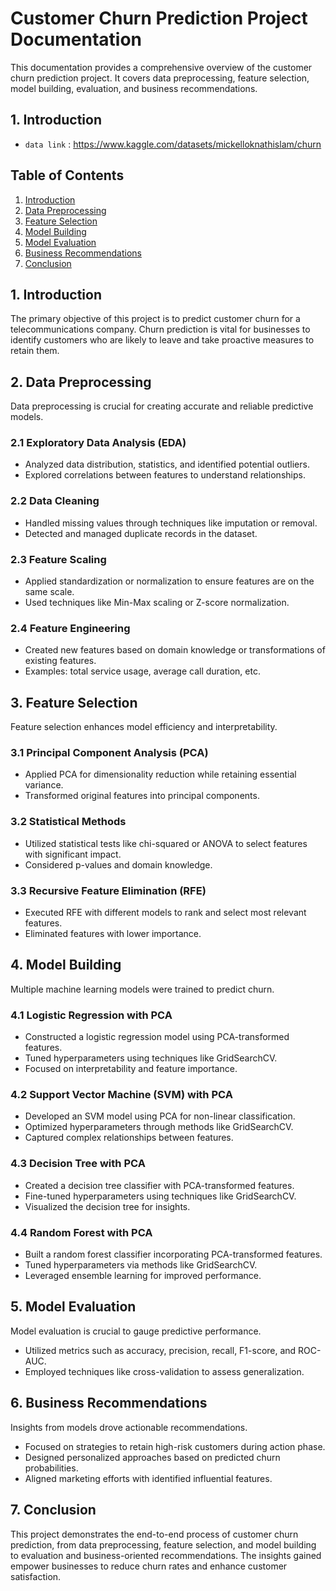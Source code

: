 # Customer Churn Prediction Project Documentation

This documentation provides a comprehensive overview of the customer churn prediction project. It covers data preprocessing, feature selection, model building, evaluation, and business recommendations.

## 1. Introduction
- `data link` : https://www.kaggle.com/datasets/mickelloknathislam/churn

## Table of Contents
1. [Introduction](#introduction)
2. [Data Preprocessing](#data-preprocessing)
3. [Feature Selection](#feature-selection)
4. [Model Building](#model-building)
5. [Model Evaluation](#model-evaluation)
6. [Business Recommendations](#business-recommendations)
7. [Conclusion](#conclusion)

## 1. Introduction

The primary objective of this project is to predict customer churn for a telecommunications company. Churn prediction is vital for businesses to identify customers who are likely to leave and take proactive measures to retain them.

## 2. Data Preprocessing

Data preprocessing is crucial for creating accurate and reliable predictive models.

### 2.1 Exploratory Data Analysis (EDA)

- Analyzed data distribution, statistics, and identified potential outliers.
- Explored correlations between features to understand relationships.

### 2.2 Data Cleaning

- Handled missing values through techniques like imputation or removal.
- Detected and managed duplicate records in the dataset.

### 2.3 Feature Scaling

- Applied standardization or normalization to ensure features are on the same scale.
- Used techniques like Min-Max scaling or Z-score normalization.

### 2.4 Feature Engineering

- Created new features based on domain knowledge or transformations of existing features.
- Examples: total service usage, average call duration, etc.

## 3. Feature Selection

Feature selection enhances model efficiency and interpretability.

### 3.1 Principal Component Analysis (PCA)

- Applied PCA for dimensionality reduction while retaining essential variance.
- Transformed original features into principal components.

### 3.2 Statistical Methods

- Utilized statistical tests like chi-squared or ANOVA to select features with significant impact.
- Considered p-values and domain knowledge.

### 3.3 Recursive Feature Elimination (RFE)

- Executed RFE with different models to rank and select most relevant features.
- Eliminated features with lower importance.

## 4. Model Building

Multiple machine learning models were trained to predict churn.

### 4.1 Logistic Regression with PCA

- Constructed a logistic regression model using PCA-transformed features.
- Tuned hyperparameters using techniques like GridSearchCV.
- Focused on interpretability and feature importance.

### 4.2 Support Vector Machine (SVM) with PCA

- Developed an SVM model using PCA for non-linear classification.
- Optimized hyperparameters through methods like GridSearchCV.
- Captured complex relationships between features.

### 4.3 Decision Tree with PCA

- Created a decision tree classifier with PCA-transformed features.
- Fine-tuned hyperparameters using techniques like GridSearchCV.
- Visualized the decision tree for insights.

### 4.4 Random Forest with PCA

- Built a random forest classifier incorporating PCA-transformed features.
- Tuned hyperparameters via methods like GridSearchCV.
- Leveraged ensemble learning for improved performance.

## 5. Model Evaluation

Model evaluation is crucial to gauge predictive performance.

- Utilized metrics such as accuracy, precision, recall, F1-score, and ROC-AUC.
- Employed techniques like cross-validation to assess generalization.

## 6. Business Recommendations

Insights from models drove actionable recommendations.

- Focused on strategies to retain high-risk customers during action phase.
- Designed personalized approaches based on predicted churn probabilities.
- Aligned marketing efforts with identified influential features.

## 7. Conclusion

This project demonstrates the end-to-end process of customer churn prediction, from data preprocessing, feature selection, and model building to evaluation and business-oriented recommendations. The insights gained empower businesses to reduce churn rates and enhance customer satisfaction.
